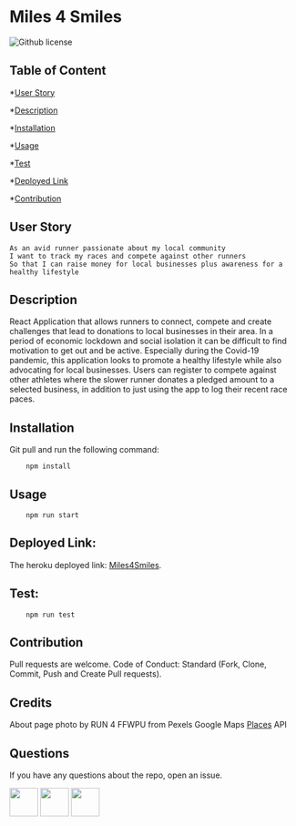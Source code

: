 # Miles 4 Smiles

![Github license](https://img.shields.io/badge/License-MIT-yellow.svg)

## Table of Content

*[User Story](#User)

*[Description](#Description)

*[Installation](#Installation)

*[Usage](#Usage)

*[Test](#Test)

*[Deployed Link](#Deployed)

*[Contribution](#Contribution)

## User Story

```
As an avid runner passionate about my local community
I want to track my races and compete against other runners
So that I can raise money for local businesses plus awareness for a healthy lifestyle
```

## Description

React Application that allows runners to connect, compete and create challenges that lead to donations to local businesses in their area.
In a period of economic lockdown and social isolation it can be difficult to find motivation to get out and be active. Especially during the Covid-19 pandemic, this application looks to promote a healthy lifestyle while also advocating for local businesses. Users can register to compete against other athletes where the slower runner donates a pledged amount to a selected business, in addition to just using the app to log their recent race paces.  

## Installation

Git pull and run the following command:

```
    npm install
``` 

## Usage

```
    npm run start
```

## Deployed Link:

The heroku deployed link: <a href="https://miles4smiles.herokuapp.com/">Miles4Smiles</a>.

<!-- ![](/public/assets/images/CQ.gif) -->

## Test:

```
    npm run test
```
<!-- ![Screenshot](/public/assets/images/testScreen.png "test-screen") -->

## Contribution

Pull requests are welcome. Code of Conduct: Standard (Fork, Clone, Commit, Push and Create Pull requests).

## Credits

About page photo by RUN 4 FFWPU from Pexels
Google Maps <a href="https://cloud.google.com/maps-platform/places/">Places</a> API


## Questions

If you have any questions about the repo, open an issue.

<img src="https://avatars0.githubusercontent.com/u/56233744?v=4" width ="50px" height="50px">  <img src="https://avatars0.githubusercontent.com/u/28842469?v=4" width ="50px" height="50px">  <img src="https://avatars0.githubusercontent.com/u/58493428?v=4" width ="50px" height="50px">








